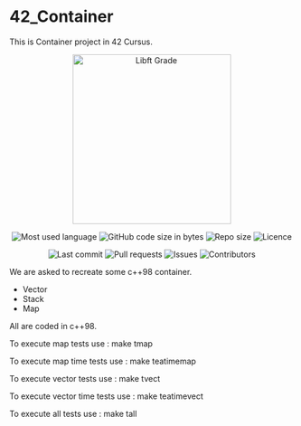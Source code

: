 # 42_Container

This is Container project in 42 Cursus.

<p align="center">
	<img src="readme_ressources/grade.png" alt="Libft Grade" width="280" height="300"/>
</p>

<p align="center">
	<img src="https://img.shields.io/github/languages/top/Spidfail/42_Container" alt="Most used language"/>
	<img alt="GitHub code size in bytes" src="https://img.shields.io/github/languages/code-size/Spidfail/42_Container">
	<img alt="Repo size" src="https://img.shields.io/github/repo-size/Spidfail/42_Container ">
	<img src="https://img.shields.io/github/license/Spidfail/42_Container" alt="Licence"/>
</p>

<p align="center">
	<img src="https://img.shields.io/github/last-commit/Spidfail/42_Container" alt="Last commit"/>
	<img src="https://img.shields.io/github/issues-pr/Spidfail/42_Container" alt="Pull requests"/>
	<img src="https://img.shields.io/github/issues/Spidfail/42_Container" alt="Issues"/>
	<img src="https://img.shields.io/github/contributors/Spidfail/42_Container" alt="Contributors"/>
</p>

We are asked to recreate some c++98 container.

- Vector
- Stack
- Map

All are coded in c++98.

To execute map tests use : make tmap

To execute map time tests use : make teatimemap


To execute vector tests use : make tvect

To execute vector time tests use : make teatimevect


To execute all tests use : make tall
